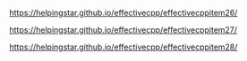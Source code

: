 https://helpingstar.github.io/effectivecpp/effectivecppitem26/

https://helpingstar.github.io/effectivecpp/effectivecppitem27/

https://helpingstar.github.io/effectivecpp/effectivecppitem28/
